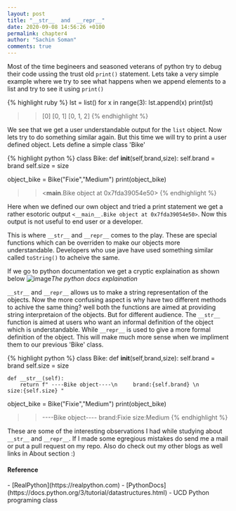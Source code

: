 ```yaml
---
layout: post
title: "__str__  and  __repr__"
date: 2020-09-08 14:56:26 +0100
permalink: chapter4
author: "Sachin Soman"
comments: true
---
```


Most of the time begineers and seasoned veterans of python try to debug their code ussing the trust old `print()` statement. Lets take a very simple example where we try to see what happens when we append elements to a list and try to see it using `print()`

{% highlight ruby %}
lst = list()
    for x in range(3):
    lst.append(x)
    print(lst)
>>[0]
>>[0, 1]
>>[0, 1, 2]
{% endhighlight %}

We see that we get a user understandable output for the `list` object. Now lets try to do something similar again. But this time we will try to print a user defined object. Lets define a simple class 'Bike'

{% highlight python %}
class Bike:
    def __init__(self,brand,size):
        self.brand = brand
        self.size = size

object_bike = Bike("Fixie","Medium")
print(object_bike)

>> <__main__.Bike object at 0x7fda39054e50>
{% endhighlight %}

Here when we defined our own object and tried a print statement we get a rather esotoric output `<__main__.Bike object at 0x7fda39054e50>`. Now this output is not useful to end user or a developer.

This is where `__str__` and `__repr__`  comes to the play. These are special functions which can be overriden to make our objects more understandable. Developers who use jave have used something similar called `toString()` to acheive the same.

If we go to python documentation we get a cryptic explaination as shown below
![image]({{site.github.url}}/assets/images/chapter4_str_docs.png)_The python docs explaination_

`__str__` and `__repr__` allows us to make a string representation of the objects. Now the more confusing aspect is why have two different methods to achive the same thing? well both the functions are aimed at providing string interpretaion of the objects. But for different audience. The `__str__` function is aimed at users who want an informal definition of the object which is understandable. While `__repr__` is used to give a more formal definition of the object. This will make much more sense when we impliment them to our previous 'Bike' class.

{% highlight python %}
class Bike:
    def __init__(self,brand,size):
        self.brand = brand
        self.size = size
    
    def __str__(self):
        return f" ----Bike object----\n     brand:{self.brand} \n     size:{self.size} "

object_bike = Bike("Fixie","Medium")
print(object_bike)

>>  ----Bike object----
        brand:Fixie 
        size:Medium 
{% endhighlight %}









These are some of the interesting observations I had while studying about `__str__` and `__repr__`. If I made some egregious mistakes do send me a mail
or put a pull request on my repo. Also do check out my other blogs as well links in About section :)

<h4>Reference</h4>
-  [RealPython](https://realpython.com)
-  [PythonDocs](https://docs.python.org/3/tutorial/datastructures.html)
-  UCD Python programing class
